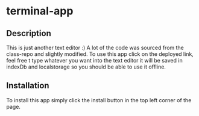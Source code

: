 # terminal-app

## Description

This is just another text editor :) A lot of the code was sourced from the class-repo and slightly modified. To use this app click on the deployed link, feel free t type whatever you want into the text editor it will be saved in indexDb and localstorage so you should be able to use it offline.

## Installation
To install this app simply click the install button in the top left corner of the page.
